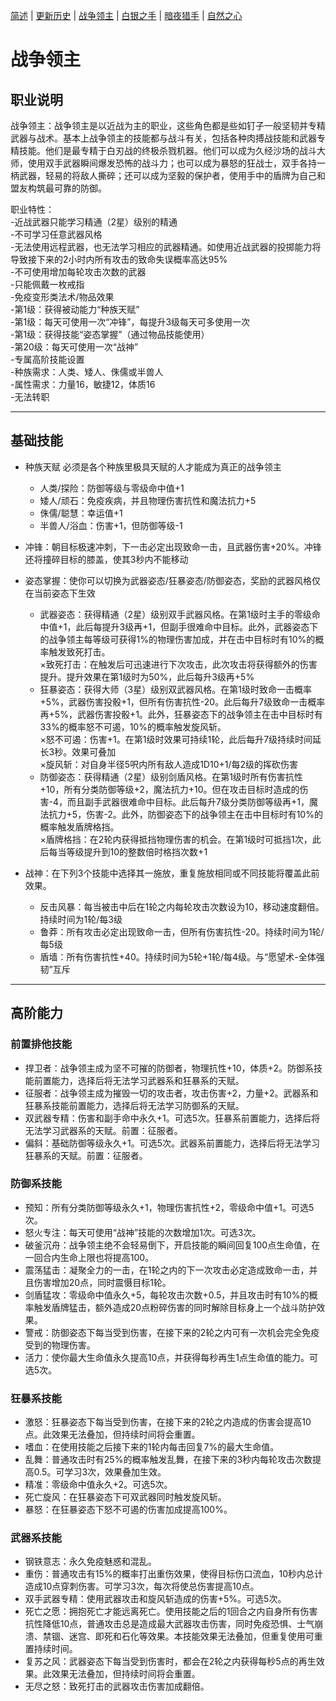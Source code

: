 [简述](README.md) | [更新历史](CHANGELOG.md) | [战争领主](README-FIGHTER.md) | [白银之手](README-PALADIN.md) | [暗夜猎手](README-THIEF.md) | [自然之心](README-SHAMAN.md)

# 战争领主

## 职业说明
战争领主：战争领主是以近战为主的职业，这些角色都是些如钉子一般坚韧并专精武器与战术。基本上战争领主的技能都与战斗有关，包括各种肉搏战技能和武器专精技能。他们是最专精于白刃战的终极杀戮机器。他们可以成为久经沙场的战斗大师，使用双手武器瞬间爆发恐怖的战斗力；也可以成为暴怒的狂战士，双手各持一柄武器，轻易的将敌人撕碎；还可以成为坚毅的保护者，使用手中的盾牌为自己和盟友构筑最可靠的防御。  

职业特性：  
-近战武器只能学习精通（2星）级别的精通  
-不可学习任意武器风格  
-无法使用远程武器，也无法学习相应的武器精通。如使用近战武器的投掷能力将导致接下来的2小时内所有攻击的致命失误概率高达95%  
-不可使用增加每轮攻击次数的武器  
-只能佩戴一枚戒指  
-免疫变形类法术/物品效果  
-第1级：获得被动能力“种族天赋”  
-第1级：每天可使用一次“冲锋”，每提升3级每天可多使用一次  
-第1级：获得技能“姿态掌握”（通过物品技能使用）  
-第20级：每天可使用一次“战神”  
-专属高阶技能设置  
-种族需求：人类、矮人、侏儒或半兽人  
-属性需求：力量16，敏捷12，体质16  
-无法转职

--- 
## 基础技能

- 种族天赋
必须是各个种族里极具天赋的人才能成为真正的战争领主
	- 人类/探险：防御等级与零级命中值+1
	- 矮人/顽石：免疫疾病，并且物理伤害抗性和魔法抗力+5
	- 侏儒/聪慧：幸运值+1
	- 半兽人/浴血：伤害+1，但防御等级-1

- 冲锋：朝目标极速冲刺，下一击必定出现致命一击，且武器伤害+20%。冲锋还将撞碎目标的膝盖，使其3秒内不能移动

- 姿态掌握：使你可以切换为武器姿态/狂暴姿态/防御姿态，奖励的武器风格仅在当前姿态下生效
	- 武器姿态：获得精通（2星）级别双手武器风格。在第1级时主手的零级命中值+1，此后每提升3级再+1，但副手很难命中目标。此外，武器姿态下的战争领主每等级可获得1%的物理伤害加成，并在击中目标时有10%的概率触发致死打击。  
		×致死打击：在触发后可迅速进行下次攻击，此次攻击将获得额外的伤害提升。提升效果在第1级时为50%，此后每升3级再+5%
	- 狂暴姿态：获得大师（3星）级别双武器风格。在第1级时致命一击概率+5%，武器伤害投骰+1，但所有伤害抗性-20。此后每升7级致命一击概率再+5%，武器伤害投骰+1。此外，狂暴姿态下的战争领主在击中目标时有33%的概率怒不可遏，10%的概率触发旋风斩。  
		×怒不可遏：伤害+1。在第1级时效果可持续1轮，此后每升7级持续时间延长3秒。效果可叠加  
		×旋风斩：对自身半径5呎内所有敌人造成1D10+1/每2级的挥砍伤害
	- 防御姿态：获得精通（2星）级别剑盾风格。在第1级时所有伤害抗性+10，所有分类防御等级+2，魔法抗力+10。但在攻击目标时造成的伤害-4，而且副手武器很难命中目标。此后每升7级分类防御等级再+1，魔法抗力+5，伤害-2。此外，防御姿态下的战争领主在击中目标时有10%的概率触发盾牌格挡。  
		×盾牌格挡：在2轮内获得抵挡物理伤害的机会。在第1级时可抵挡1次，此后每当等级提升到10的整数倍时格挡次数+1

- 战神：在下列3个技能中选择其一施放，重复施放相同或不同技能将覆盖此前效果。
	- 反击风暴：每当被击中后在1轮之内每轮攻击次数设为10，移动速度翻倍。持续时间为1轮/每3级
	- 鲁莽：所有攻击必定出现致命一击，但所有伤害抗性-20。持续时间为1轮/每5级
	- 盾墙：所有伤害抗性+40。持续时间为5轮+1轮/每4级。与“愿望术-全体强韧”互斥

--- 	
## 高阶能力

### 前置排他技能

- 捍卫者：战争领主成为坚不可摧的防御者，物理抗性+10，体质+2。防御系技能前置能力，选择后将无法学习武器系和狂暴系的天赋。
- 征服者：战争领主成为摧毁一切的攻击者，攻击伤害+2，力量+2。武器系和狂暴系技能前置能力，选择后将无法学习防御系的天赋。
- 双武器专精：伤害和副手命中永久+1。可选5次。狂暴系前置能力，选择后将无法学习武器系的天赋。前置：征服者。
- 偏斜：基础防御等级永久+1。可选5次。武器系前置能力，选择后将无法学习狂暴系的天赋。前置：征服者。

### 防御系技能

- 预知：所有分类防御等级永久+1，物理伤害抗性+2，零级命中值+1。可选5次。
- 怒火专注：每天可使用“战神”技能的次数增加1次。可选3次。
- 破釜沉舟：战争领主绝不会轻易倒下，开启技能的瞬间回复100点生命值，在一回合内生命上限也将提高100。
- 震荡猛击：凝聚全力的一击，在1轮之内的下一次攻击必定造成致命一击，并且伤害增加20点，同时震慑目标1轮。
- 剑盾猛攻：零级命中值永久+5，每轮攻击次数+0.5，并且攻击时有10%的概率触发盾牌猛击，额外造成20点粉碎伤害的同时解除目标身上一个战斗防护效果。
- 警戒：防御姿态下每当受到伤害，在接下来的2轮之内可有一次机会完全免疫受到的物理伤害。
- 活力：使你最大生命值永久提高10点，并获得每秒再生1点生命值的能力。可选5次。

### 狂暴系技能

- 激怒：狂暴姿态下每当受到伤害，在接下来的2轮之内造成的伤害会提高10点。此效果无法叠加，但持续时间将会重置。
- 嗜血：在使用技能之后接下来的1轮内每击回复7%的最大生命值。
- 乱舞：普通攻击时有25%的概率触发乱舞，在接下来的3秒内每轮攻击次数提高0.5。可学习3次，效果叠加生效。
- 精准：零级命中值永久+2。可选5次。
- 死亡旋风：在狂暴姿态下可双武器同时触发旋风斩。
- 暴怒：在狂暴姿态下怒不可遏的伤害加成提高100%。

### 武器系技能

- 钢铁意志：永久免疫魅惑和混乱。
- 重伤：普通攻击有15%的概率打出重伤效果，使得目标伤口流血，10秒内总计造成10点穿刺伤害。可学习3次，每次将使总伤害提高10点。
- 双手武器专精：使用武器攻击和旋风斩造成的伤害+5%。可选5次。 
- 死亡之愿：拥抱死亡才能远离死亡。使用技能之后的1回合之内自身所有伤害抗性降低10点，普通攻击总是造成最大武器攻击伤害，同时免疫恐惧、士气崩溃、禁锢、迷宫、即死和石化等效果。本技能效果无法叠加，但重复使用可重置持续时间。
- 复苏之风：武器姿态下每当受到伤害时，都会在2轮之内获得每秒5点的再生效果。此效果无法叠加，但持续时间将会重置。
- 无尽之怒：致死打击的武器攻击伤害加成翻倍。

